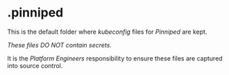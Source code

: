 # .pinniped

This is the default folder where _kubeconfig_ files for _Pinniped_ are kept.

_These files DO NOT contain secrets._

It is the _Platform Engineers_ responsibility to ensure these files are captured into source control.
